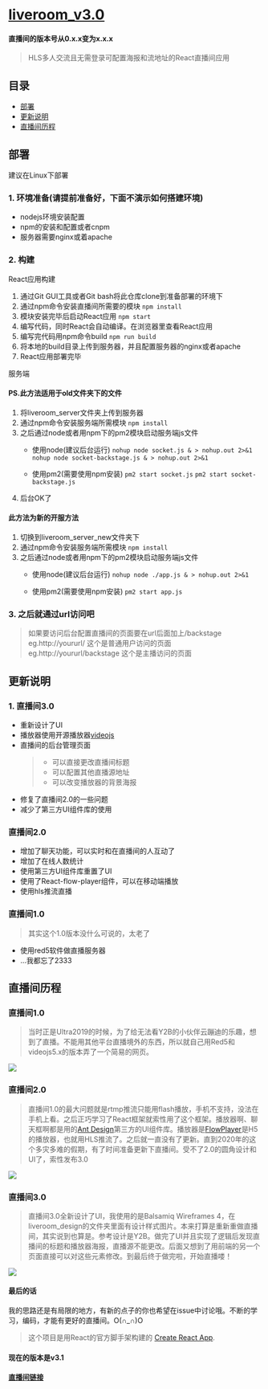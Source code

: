# [liveroom_v3.0](http://live.xiaoblogs.cn)

#### 直播间的版本号从0.x.x变为x.x.x

> HLS多人交流且无需登录可配置海报和流地址的React直播间应用

## 目录
+ [部署](#部署)
+ [更新说明](#更新说明)
+ [直播间历程](#直播间里程)

## 部署

建议在Linux下部署

### 1. 环境准备(请提前准备好，下面不演示如何搭建环境)
+ nodejs环境安装配置
+ npm的安装和配置或者cnpm
+ 服务器需要nginx或着apache


### 2. 构建
React应用构建

1. 通过Git GUI工具或者Git bash将此仓库clone到准备部署的环境下
2. 通过npm命令安装直播间所需要的模块
    `npm install`
3. 模块安装完毕后启动React应用
    `npm start`
4. 编写代码，同时React会自动编译。在浏览器里查看React应用
5. 编写完代码用npm命令build
    `npm run build`
6. 将本地的build目录上传到服务器，并且配置服务器的nginx或者apache
7. React应用部署完毕

服务端   
#### PS.此方法适用于old文件夹下的文件
1. 将liveroom_server文件夹上传到服务器
2. 通过npm命令安装服务端所需模块
    `npm install`
3. 之后通过node或者用npm下的pm2模块启动服务端js文件
    + 使用node(建议后台运行)
    `nohup node socket.js & > nohup.out 2>&1`
    `nohup node socket-backstage.js & > nohup.out 2>&1`

    + 使用pm2(需要使用npm安装)
    `pm2 start socket.js`
    `pm2 start socket-backstage.js`
4. 后台OK了   
   
#### 此方法为新的开服方法   
1. 切换到liveroom_server_new文件夹下   
2. 通过npm命令安装服务端所需模块
    `npm install`
3. 之后通过node或者用npm下的pm2模块启动服务端js文件
    + 使用node(建议后台运行)
    `nohup node ./app.js & > nohup.out 2>&1`

    + 使用pm2(需要使用npm安装)
    `pm2 start app.js`

### 3. 之后就通过url访问吧
> 如果要访问后台配置直播间的页面要在url后面加上/backstage
> eg.http://yoururl/ 这个是普通用户访问的页面
> eg.http://yoururl/backstage 这个是主播访问的页面


## 更新说明
### 1. 直播间3.0
+ 重新设计了UI
+ 播放器使用开源播放器[videojs](https://videojs.com/)
+ 直播间的后台管理页面
    > + 可以直接更改直播间标题
    > + 可以配置其他直播源地址
    > + 可以改变播放器的背景海报
+ 修复了直播间2.0的一些问题
+ 减少了第三方UI组件库的使用

### 直播间2.0
+ 增加了聊天功能，可以实时和在直播间的人互动了
+ 增加了在线人数统计
+ 使用第三方UI组件库重置了UI
+ 使用了React-flow-player组件，可以在移动端播放
+ 使用hls推流直播

### 直播间1.0
> 其实这个1.0版本没什么可说的，太老了

+ 使用red5软件做直播服务器
+ ...我都忘了2333

## 直播间历程
### 直播间1.0
> 当时正是Ultra2019的时候，为了给无法看Y2B的小伙伴云蹦迪的乐趣，想到了直播。不能用其他平台直播境外的东西，所以就自己用Red5和videojs5.x的版本弄了一个简易的网页。   

![](https://static.xiaoblogs.cn/img/liveroomv1.png)

### 直播间2.0
> 直播间1.0的最大问题就是rtmp推流只能用flash播放，手机不支持，没法在手机上看。之后正巧学习了React框架就索性用了这个框架。播放器啊、聊天框啊都是用的[Ant Design](https://ant.design/docs/react/introduce-cn)第三方的UI组件库。播放器是[FlowPlayer](https://www.npmjs.com/package/react-flow-player)是H5的播放器，也就用HLS推流了。之后就一直没有了更新。直到2020年的这个多灾多难的假期，有了时间准备更新下直播间。受不了2.0的圆角设计和UI了，索性发布3.0

![](https://static.xiaoblogs.cn/img/liveroomv2.png)   

### 直播间3.0
> 直播间3.0全新设计了UI，我使用的是Balsamiq Wireframes 4，在liveroom_design的文件夹里面有设计样式图片。本来打算是重新重做直播间，其实说到也算是。参考设计是Y2B。做完了UI并且实现了逻辑后发现直播间的标题和播放器海报，直播源不能更改。后面又想到了用前端的另一个页面直接可以对这些元素修改。到最后终于做完啦，开始直播喽！   

![](https://static.xiaoblogs.cn/img/liveroomv3.png)   


#### 最后的话
我的思路还是有局限的地方，有新的点子的你也希望在issue中讨论哦。不断的学习，编码，才能有更好的直播间。O(∩_∩)O


> 这个项目是用React的官方脚手架构建的 [Create React App](https://github.com/facebook/create-react-app).

#### 现在的版本是v3.1

#### [直播间链接](http://live.xiaoblogs.cn)
